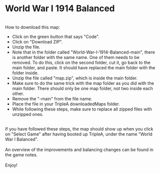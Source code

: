 # World War I 1914 Balanced
<br>How to download this map:
<ul>
<li>Click on the green button that says "Code".</li>
<li>Click on "Download ZIP".</li>
<li>Unzip the file.</li>
<li>Note that in the folder called "World-War-I-1914-Balanced-main", there is another folder with the same name. One of them needs to be removed. To do this, click on the second folder, cut it, go back to the main folder, and paste. It should have replaced the main folder with the folder inside.</li> 
<li>Unzip the file called "map.zip", which is inside the main folder.</li>
<li>Make sure to do the same trick with the map folder as you did with the main folder. There should only be one map folder, not two inside each other.</li>
<li>Remove the "-main" from the file name.</li> 
<li>Place the file in your TripleA downloadedMaps folder.</li>
<li>While following these steps, make sure to replace all zipped files with unzipped ones.</li>
</ul>
<br>If you have followed these steps, the map should show up when you click on "Select Game" after having booted up TripleA, under the name "World War I Balanced".
<br>
<br>An overview of the improvements and balancing changes can be found in the game notes.
<br>
<br>Enjoy!

